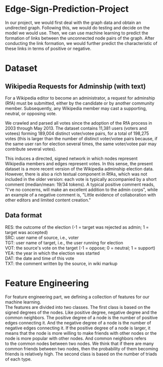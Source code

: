 # Edge-Sign-Prediction-Project
In our project, we would first deal with the graph data and obtain an undirected graph. Following this, we would do testing and decide on the model we would use. Then, we can use machine learning to predict the formation of links between the unconnected node pairs of the graph. After conducting the link formation, we would further predict the characteristic of these links in terms of positive or negative.

# Dataset
## Wikipedia Requests for Adminship (with text)
For a Wikipedia editor to become an administrator, a request for adminship (RfA) must be submitted, either by the candidate or by another community member. Subsequently, any Wikipedia member may cast a supporting, neutral, or opposing vote.

We crawled and parsed all votes since the adoption of the RfA process in 2003 through May 2013. The dataset contains 11,381 users (voters and votees) forming 189,004 distinct voter/votee pairs, for a total of 198,275 votes (this is larger than the number of distinct voter/votee pairs because, if the same user ran for election several times, the same voter/votee pair may contribute several votes).

This induces a directed, signed network in which nodes represent Wikipedia members and edges represent votes. In this sense, the present dataset is a more recent version of the Wikipedia adminship election data. However, there is also a rich textual component in RfAs, which was not included in the older version: each vote is typically accompanied by a short comment (median/mean: 19/34 tokens). A typical positive comment reads, "I've no concerns, will make an excellent addition to the admin corps", while an example of a negative comment is, "Little evidence of collaboration with other editors and limited content creation."
## Data format
RES: the outcome of the election (-1 = target was rejected as admin; 1 = target was accepted)  
SRC: user name of source, i.e., voter  
TGT: user name of target, i.e., the user running for election  
VOT: the source's vote on the target (-1 = oppose; 0 = neutral; 1 = support)  
YEA: the year in which the election was started  
DAT: the date and time of this vote  
TXT: the comment written by the source, in wiki markup  

# Feature Engineering
For feature engineering part, we defining a collection of features for our machine learning.  
The features are divided into two classes. The first class is based on the signed degrees of the nodes. Like positive degree, negative degree and the common neighbors. The positive degree of a node is the number of positive edges connecting it. And the negative degree of a node is the number of negative edges connecting it. If the positive degree of a node is larger, it means that the node is more willing to make friends with other nodes or the node is more popular with other nodes. And common neighbors refers to the common nodes between two nodes. We think that if there are many common friends between two nodes, then the probability of them becoming friends is relatively high. The second class is based on the number of triads of each type. 
